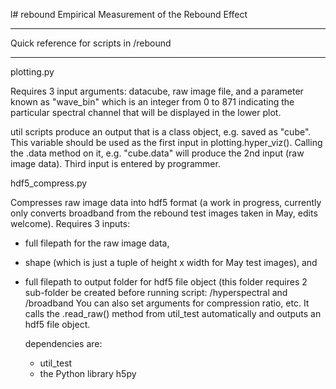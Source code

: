 l# rebound
Empirical Measurement of the Rebound Effect

***********
Quick reference for scripts in /rebound
**********

plotting.py

Requires 3 input arguments: datacube, raw image file, and a parameter known as "wave_bin" which is an integer from 0 to 871 indicating the particular spectral channel that will be displayed in the lower plot.

util scripts produce an output that is a class object, e.g. saved as "cube". This variable should be used as the first input in plotting.hyper_viz(). Calling the .data method on it, e.g. "cube.data" will produce the 2nd input (raw image data). Third input is entered by programmer.

hdf5_compress.py

Compresses raw image data into hdf5 format (a work in progress, currently only converts broadband from the rebound test images taken in May, edits welcome). Requires 3 inputs: 
- full filepath for the raw image data, 
- shape (which is just a tuple of height x width for May test images), and
- full filepath to output folder for hdf5 file object (this folder requires 2 sub-folder be created before running script: /hyperspectral and /broadband
You can also set arguments for compression ratio, etc. It calls the .read_raw() method from util_test automatically and outputs an hdf5 file object.

    dependencies are:
    - util_test 
    - the Python library h5py

